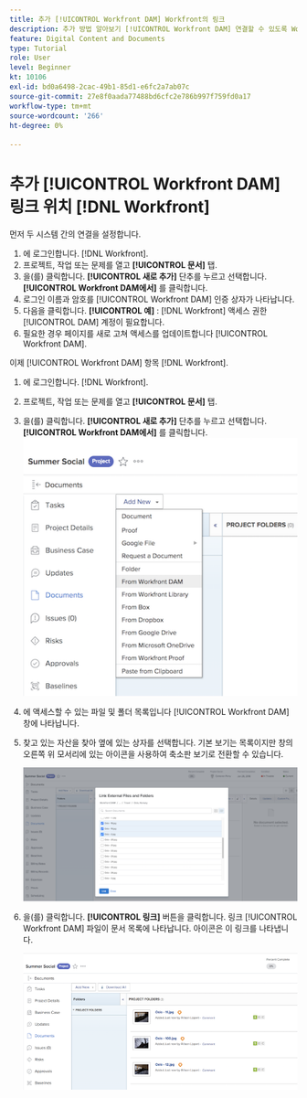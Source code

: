 ```yaml
---
title: 추가 [!UICONTROL Workfront DAM] Workfront의 링크
description: 추가 방법 알아보기 [!UICONTROL Workfront DAM] 연결할 수 있도록 Workfront에 연결합니다. [!UICONTROL DAM] Workfront의 프로젝트, 작업 또는 문제에 대한 업데이트입니다.
feature: Digital Content and Documents
type: Tutorial
role: User
level: Beginner
kt: 10106
exl-id: bd0a6498-2cac-49b1-85d1-e6fc2a7ab07c
source-git-commit: 27e8f0aada77488bd6cfc2e786b997f759fd0a17
workflow-type: tm+mt
source-wordcount: '266'
ht-degree: 0%

---
```


# 추가 [!UICONTROL Workfront DAM] 링크 위치 [!DNL Workfront]

먼저 두 시스템 간의 연결을 설정합니다.

1. 에 로그인합니다. [!DNL Workfront].
1. 프로젝트, 작업 또는 문제를 열고 **[!UICONTROL 문서]** 탭.
1. 을(를) 클릭합니다. **[!UICONTROL 새로 추가]** 단추를 누르고 선택합니다. **[!UICONTROL Workfront DAM에서]** 를 클릭합니다.
1. 로그인 이름과 암호를 [!UICONTROL Workfront DAM] 인증 상자가 나타납니다.
1. 다음을 클릭합니다. **[!UICONTROL 예]** : [!DNL Workfront] 액세스 권한 [!UICONTROL DAM] 계정이 필요합니다.
1. 필요한 경우 페이지를 새로 고쳐 액세스를 업데이트합니다 [!UICONTROL Workfront DAM].

이제 [!UICONTROL Workfront DAM] 항목 [!DNL Workfront].

1. 에 로그인합니다. [!DNL Workfront].
1. 프로젝트, 작업 또는 문제를 열고 **[!UICONTROL 문서]** 탭.
1. 을(를) 클릭합니다. **[!UICONTROL 새로 추가]** 단추를 누르고 선택합니다. **[!UICONTROL Workfront DAM에서]** 를 클릭합니다.
   ![의 이미지 [!UICONTROL Workfront DAM에서] 옵션 [!UICONTROL 새로 추가] 드롭다운 메뉴](assets/01-contributor-from-workfront-dam.png)
1. 에 액세스할 수 있는 파일 및 폴더 목록입니다 [!UICONTROL Workfront DAM] 창에 나타납니다.

1. 찾고 있는 자산을 찾아 옆에 있는 상자를 선택합니다. 기본 보기는 목록이지만 창의 오른쪽 위 모서리에 있는 아이콘을 사용하여 축소판 보기로 전환할 수 있습니다.

   ![팝업 창에서 선택한 자산의 이미지입니다](assets/02-contributor-select-files-in-dam.png)

1. 을(를) 클릭합니다. **[!UICONTROL 링크]** 버튼을 클릭합니다. 링크 [!UICONTROL Workfront DAM] 파일이 문서 목록에 나타납니다. 아이콘은 이 링크를 나타냅니다.

   ![에 연결된 링크의 이미지 [!UICONTROL Workfront DAM] 문서 목록에 나타나는 파일 [!DNL Workfront].](assets/03-contributor-linked-in-wf.png)
